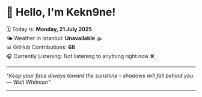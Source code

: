 # 👋 Hello, I'm Kekn9ne!

🗓️ Today is: **Monday, 21 July 2025**  
🌤️ Weather in Istanbul: **Unavailable 🌫️**  
📊 GitHub Contributions: **68**  
🎧 Currently Listening: Not listening to anything right now ❌

---

_"Keep your face always toward the sunshine -  shadows will fall behind you. — *Walt Whitman*"_

---
